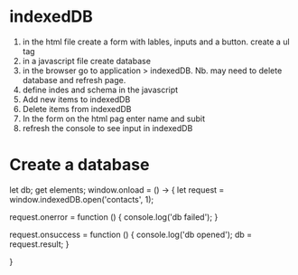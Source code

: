indexedDB
============

1. in the html file create a form with lables, inputs and a button. create a ul tag
3. in a javascript file create database
4. in the browser go to application > indexedDB. Nb. may need to delete database and refresh page.
5. define indes and schema in the javascript 
6. Add new items to indexedDB
7. Delete items from indexedDB
8. In the form on the html pag enter name and subit
9. refresh the console to see input in indexedDB

Create a database
=================
let db;
get elements;
window.onload = () -> {
let request = window.indexedDB.open('contacts', 1);

request.onerror = function () {
console.log('db failed');
}

request.onsuccess = function () {
console.log('db opened');
db = request.result;
}

}
